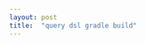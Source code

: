 ```yaml
---
layout: post
title:  "query dsl gradle build"
---
```

  
[build file]:(https://gist.github.com/otwm/3e874646410248db41b9)  
